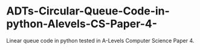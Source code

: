 # ADTs-Circular-Queue-Code-in-python-Alevels-CS-Paper-4-

Linear queue code in python tested in A-Levels Computer Science Paper 4.

